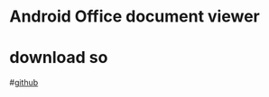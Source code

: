# Android Office document viewer

# download so
#[github](https://github.com/h4de5ing/LibreOfficeViewer/releases/tag/v7.6.7.2)